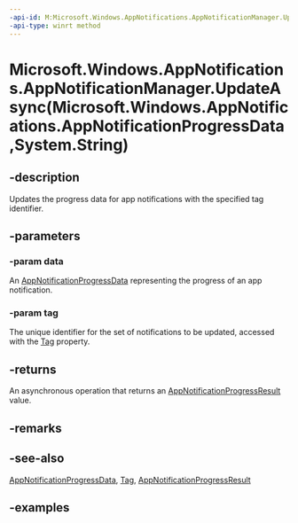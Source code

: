 ```yaml
---
-api-id: M:Microsoft.Windows.AppNotifications.AppNotificationManager.UpdateAsync(Microsoft.Windows.AppNotifications.AppNotificationProgressData,System.String)
-api-type: winrt method
---
```


# Microsoft.Windows.AppNotifications.AppNotificationManager.UpdateAsync(Microsoft.Windows.AppNotifications.AppNotificationProgressData,System.String)

<!--
public Windows.Foundation.IAsyncOperation<Microsoft.Windows.AppNotifications.AppNotificationProgressResult> UpdateAsync (Microsoft.Windows.AppNotifications.AppNotificationProgressData data, string tag);
-->


## -description

Updates the progress data for app notifications with the specified tag identifier.

## -parameters

### -param data

An [AppNotificationProgressData](xref:Microsoft.Windows.AppNotifications.AppNotificationProgressData) representing the progress of an app notification.

### -param tag

The unique identifier for the set of notifications to be updated, accessed with the [Tag](xref:Microsoft.Windows.AppNotifications.AppNotification.Tag) property.

## -returns

An asynchronous operation that returns an [AppNotificationProgressResult](xref:Microsoft.Windows.AppNotifications.AppNotificationProgressResult) value.

## -remarks

## -see-also

[AppNotificationProgressData](xref:Microsoft.Windows.AppNotifications.AppNotificationProgressData), [Tag](xref:Microsoft.Windows.AppNotifications.AppNotification.Tag), [AppNotificationProgressResult](xref:Microsoft.Windows.AppNotifications.AppNotificationProgressResult)

## -examples


